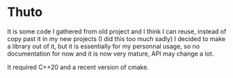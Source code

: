 # Thuto
It is some code I gathered from old project and I think I can reuse, instead of copy past it in my new projects (I did this too much sadly) I decided to make a library out of it, but it is essentially for my personnal usage, so no documentation for now and it is now very mature, API may change a lot.

It required C++20 and a recent version of cmake.